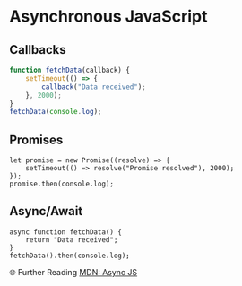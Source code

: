 # Asynchronous JavaScript

## Callbacks
```js
function fetchData(callback) {
    setTimeout(() => {
        callback("Data received");
    }, 2000);
}
fetchData(console.log);
```

## Promises
```
let promise = new Promise((resolve) => {
    setTimeout(() => resolve("Promise resolved"), 2000);
});
promise.then(console.log);
```

## Async/Await
```
async function fetchData() {
    return "Data received";
}
fetchData().then(console.log);
```

🌐 Further Reading
[MDN: Async JS](https://developer.mozilla.org/en-US/docs/Learn/JavaScript/Asynchronous)
